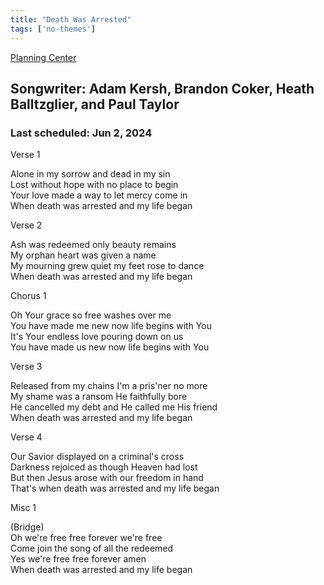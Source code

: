```yaml
---
title: "Death Was Arrested"
tags: ['no-themes']
---
```


[Planning Center](https://services.planningcenteronline.com/songs/15218643)

## Songwriter: Adam Kersh, Brandon Coker, Heath Balltzglier, and Paul Taylor
### Last scheduled: Jun 2, 2024          

Verse 1  
  
Alone in my sorrow and dead in my sin  
Lost without hope with no place to begin  
Your love made a way to let mercy come in  
When death was arrested and my life began  
  
Verse 2  
  
Ash was redeemed only beauty remains  
My orphan heart was given a name  
My mourning grew quiet my feet rose to dance  
When death was arrested and my life began  
  
Chorus 1  
  
Oh Your grace so free washes over me  
You have made me new now life begins with You  
It's Your endless love pouring down on us  
You have made us new now life begins with You  
  
Verse 3  
  
Released from my chains I'm a pris'ner no more  
My shame was a ransom He faithfully bore  
He cancelled my debt and He called me His friend  
When death was arrested and my life began  
  
Verse 4  
  
Our Savior displayed on a criminal's cross  
Darkness rejoiced as though Heaven had lost  
But then Jesus arose with our freedom in hand  
That's when death was arrested and my life began  
  
Misc 1  
  
(Bridge)  
Oh we're free free forever we're free  
Come join the song of all the redeemed  
Yes we're free free forever amen  
When death was arrested and my life began
